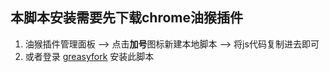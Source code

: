 ## 本脚本安装需要先下载chrome油猴插件

1. 油猴插件管理面板 --> 点击**加号**图标新建本地脚本 --> 将js代码复制进去即可 
2. 或者登录 [greasyfork](https://greasyfork.org/zh-CN/scripts/399389-fkcsdn) 安装此脚本